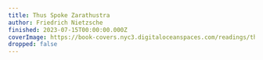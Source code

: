 ```yaml
---
title: Thus Spoke Zarathustra
author: Friedrich Nietzsche
finished: 2023-07-15T00:00:00.000Z
coverImage: https://book-covers.nyc3.digitaloceanspaces.com/readings/thus-spoke-zarathustra-01.webp
dropped: false
---
```


